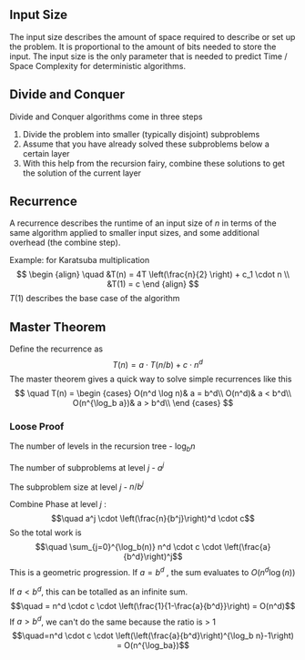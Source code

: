 ## Input Size
The input size describes the amount of space required to describe or set up the problem. It is proportional to the amount of bits needed to store the input. The input size is the only parameter that is needed to predict Time / Space Complexity for deterministic algorithms.

## Divide and Conquer
Divide and Conquer algorithms come in three steps

1) Divide the problem into smaller (typically disjoint) subproblems
2) Assume that you have already solved these subproblems below a certain layer
3) With this help from the recursion fairy, combine these solutions to get the solution of the current layer

## Recurrence
A recurrence describes the runtime of an input size of $n$ in terms of the same algorithm applied to smaller input sizes, and some additional overhead (the combine step).

Example: for Karatsuba multiplication
$$
\begin {align}
\quad &T(n) = 4T \left(\frac{n}{2} \right) + c_1 \cdot n \\
&T(1) = c
\end {align}
$$
$T(1)$ describes the base case of the algorithm

## Master Theorem
Define the recurrence as
$$
\quad T(n) = a \cdot T(n/b) + c\cdot n^d
$$
The master theorem gives a quick way to solve simple recurrences like this
$$
\quad T(n) = 
\begin {cases}
	O(n^d \log n)& a = b^d\\
	O(n^d)& a < b^d\\
	O(n^{\log_b a})& a > b^d\\
\end {cases}
$$
### Loose Proof
The number of levels in the recursion tree - $\log_b n$

The number of subproblems at level $j$ -  $a^j$

The subproblem size at level $j$ - $n/b^j$ 

Combine Phase at level $j$ : 
$$\quad a^j \cdot \left(\frac{n}{b^j}\right)^d \cdot c$$
So the total work is
$$\quad \sum_{j=0}^{\log_b(n)} n^d \cdot c \cdot \left(\frac{a}{b^d}\right)^j$$
This is a geometric progression. If $a=b^d$ , the sum evaluates to $O(n^d \log(n))$ 

If $a < b^d$, this can be totalled as an infinite sum.
$$\quad = n^d \cdot c \cdot \left(\frac{1}{1-\frac{a}{b^d}}\right) = O(n^d)$$
If $a>b^d$, we can't do the same because the ratio is > 1
$$\quad=n^d \cdot c \cdot \left(\left(\frac{a}{b^d}\right)^{\log_b n}-1\right) = O(n^{\log_ba})$$